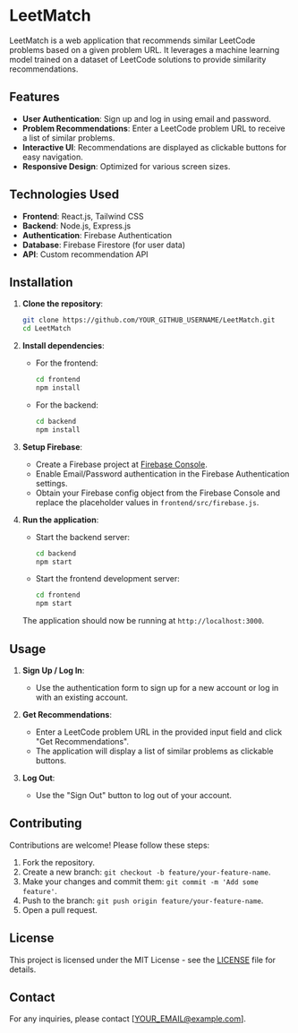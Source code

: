 # LeetMatch

LeetMatch is a web application that recommends similar LeetCode problems based on a given problem URL. It leverages a machine learning model trained on a dataset of LeetCode solutions to provide similarity recommendations.

## Features

- **User Authentication**: Sign up and log in using email and password.
- **Problem Recommendations**: Enter a LeetCode problem URL to receive a list of similar problems.
- **Interactive UI**: Recommendations are displayed as clickable buttons for easy navigation.
- **Responsive Design**: Optimized for various screen sizes.

## Technologies Used

- **Frontend**: React.js, Tailwind CSS
- **Backend**: Node.js, Express.js
- **Authentication**: Firebase Authentication
- **Database**: Firebase Firestore (for user data)
- **API**: Custom recommendation API

## Installation

1. **Clone the repository**:
    ```bash
    git clone https://github.com/YOUR_GITHUB_USERNAME/LeetMatch.git
    cd LeetMatch
    ```

2. **Install dependencies**:

    - For the frontend:
      ```bash
      cd frontend
      npm install
      ```

    - For the backend:
      ```bash
      cd backend
      npm install
      ```

3. **Setup Firebase**:
    - Create a Firebase project at [Firebase Console](https://console.firebase.google.com/).
    - Enable Email/Password authentication in the Firebase Authentication settings.
    - Obtain your Firebase config object from the Firebase Console and replace the placeholder values in `frontend/src/firebase.js`.

4. **Run the application**:

    - Start the backend server:
      ```bash
      cd backend
      npm start
      ```

    - Start the frontend development server:
      ```bash
      cd frontend
      npm start
      ```

    The application should now be running at `http://localhost:3000`.

## Usage

1. **Sign Up / Log In**:
    - Use the authentication form to sign up for a new account or log in with an existing account.

2. **Get Recommendations**:
    - Enter a LeetCode problem URL in the provided input field and click "Get Recommendations".
    - The application will display a list of similar problems as clickable buttons.

3. **Log Out**:
    - Use the "Sign Out" button to log out of your account.

## Contributing

Contributions are welcome! Please follow these steps:

1. Fork the repository.
2. Create a new branch: `git checkout -b feature/your-feature-name`.
3. Make your changes and commit them: `git commit -m 'Add some feature'`.
4. Push to the branch: `git push origin feature/your-feature-name`.
5. Open a pull request.

## License

This project is licensed under the MIT License - see the [LICENSE](LICENSE) file for details.

## Contact

For any inquiries, please contact [YOUR_EMAIL@example.com].

